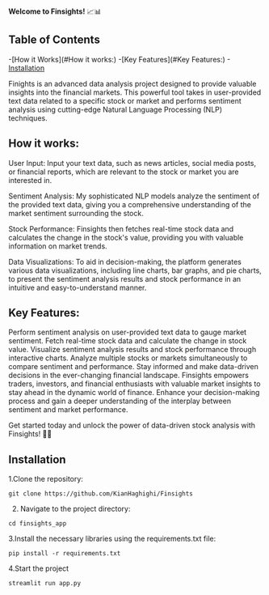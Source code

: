 **Welcome to Finsights!** 📈📊

## Table of Contents
-[How it Works](#How it works:)
-[Key Features](#Key Features:)
-[Installation](#Installation:)

Finights is an advanced data analysis project designed to provide valuable insights into the financial markets. This powerful tool takes in user-provided text data related to a specific stock or market and performs sentiment analysis using cutting-edge Natural Language Processing (NLP) techniques.

## How it works:

User Input: Input your text data, such as news articles, social media posts, or financial reports, which are relevant to the stock or market you are interested in.

Sentiment Analysis: My sophisticated NLP models analyze the sentiment of the provided text data, giving you a comprehensive understanding of the market sentiment surrounding the stock.

Stock Performance: Finsights then fetches real-time stock data and calculates the change in the stock's value, providing you with valuable information on market trends.

Data Visualizations: To aid in decision-making, the platform generates various data visualizations, including line charts, bar graphs, and pie charts, to present the sentiment analysis results and stock performance in an intuitive and easy-to-understand manner.

## Key Features:

Perform sentiment analysis on user-provided text data to gauge market sentiment.
Fetch real-time stock data and calculate the change in stock value.
Visualize sentiment analysis results and stock performance through interactive charts.
Analyze multiple stocks or markets simultaneously to compare sentiment and performance.
Stay informed and make data-driven decisions in the ever-changing financial landscape.
Finsights empowers traders, investors, and financial enthusiasts with valuable market insights to stay ahead in the dynamic world of finance. Enhance your decision-making process and gain a deeper understanding of the interplay between sentiment and market performance.

Get started today and unlock the power of data-driven stock analysis with Finsights! 🚀💼

## Installation
1.Clone the repository:
```
git clone https://github.com/KianHaghighi/Finsights
```
2. Navigate to the project directory:
```
cd finsights_app
```
3.Install the necessary libraries using the requirements.txt file:
```
pip install -r requirements.txt
```
4.Start the project
```
streamlit run app.py
```
